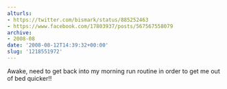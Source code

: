 ```yaml
---
alturls:
- https://twitter.com/bismark/status/885252463
- https://www.facebook.com/17803937/posts/567567558079
archive:
- 2008-08
date: '2008-08-12T14:39:32+00:00'
slug: '1218551972'
---
```


Awake, need to get back into my morning run routine in order to get me out of bed quicker!!

